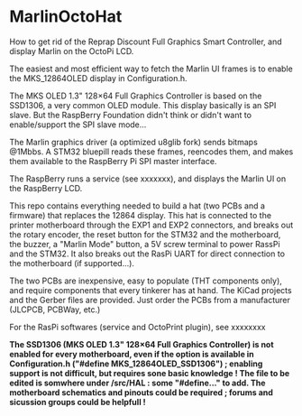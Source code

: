 # MarlinOctoHat
 
How to get rid of the Reprap Discount Full Graphics Smart Controller, and display Marlin on the OctoPi LCD.

The easiest and most efficient way to fetch the Marlin UI frames is to enable the MKS_12864OLED display in Configuration.h.

The MKS OLED 1.3" 128×64 Full Graphics Controller is based on the SSD1306, a very common OLED module. This display basically is an SPI slave. But the RaspBerry Foundation didn't think or didn't want to enable/support the SPI slave mode...

The Marlin graphics driver (a optimized u8glib fork) sends bitmaps @1Mbbs. A STM32 bluepill reads these frames, reencodes them, and makes them available to the RaspBerry Pi SPI master interface.

The RaspBerry runs a service (see xxxxxxx), and displays the Marlin UI on the RaspBerry LCD.

This repo contains everything needed to build a hat (two PCBs and a firmware) that replaces the 12864 display. This hat is connected to the printer motherboard through the EXP1 and EXP2 connectors, and breaks out the rotary encoder, the reset button for the STM32 and the motherboard, the buzzer, a "Marlin Mode" button, a 5V screw terminal to power RassPi and the STM32. It also breaks out the RasPi UART for direct connection to the motherboard (if supported...).

The two PCBs are inexpensive, easy to populate (THT components only), and require components that every tinkerer has at hand. The KiCad projects and the Gerber files are provided. Just order the PCBs from a manufacturer (JLCPCB, PCBWay, etc.)

For the RasPi softwares (service and OctoPrint plugin), see xxxxxxxx

**The SSD1306 (MKS OLED 1.3" 128×64 Full Graphics Controller) is not enabled for every motherboard, even if the option is available in Configuration.h ("#define MKS_12864OLED_SSD1306") ; enabling support is not difficult, but requires sone basic knowledge ! The file to be edited is somwhere under /src/HAL : some "#define..." to add. The motherboard schematics and pinouts could be required ; forums and sicussion groups could be helpfull !**



